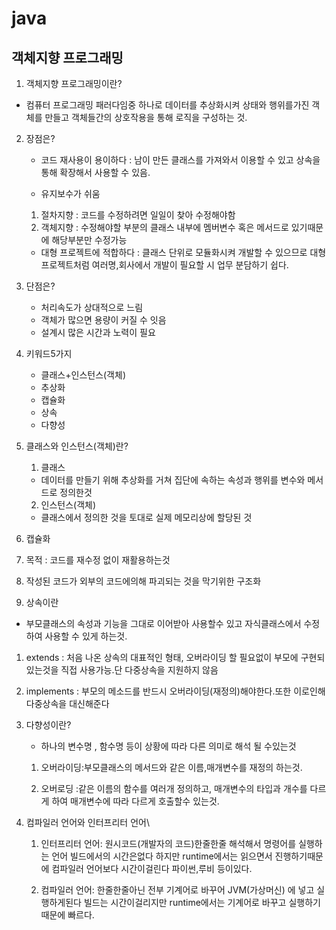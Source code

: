 # java
## 객체지향 프로그래밍
1. 	객체지향 프로그래밍이란?
   -  컴퓨터 프로그래밍 패러다임중 하나로 데이터를 추상화시켜 상태와 행위를가진 객체를 만들고 객체들간의 상호작용을 통해 로직을 구성하는 것.

2. 장점은?
   - 코드 재사용이 용이하다 : 남이 만든 클래스를 가져와서 이용할 수 있고 상속을 통해 확장해서 사용할 수 있음.
   
   - 유지보수가 쉬움
   1. 절차지향 : 코드를 수정하려면 일일이 찾아 수정해야함
   2. 객체지향 : 수정해야할 부분의 클래스 내부에 멤버변수 혹은 메서드로 있기때문에 해당부분만 수정가능

   - 대형 프로젝트에 적합하다 : 클래스 단위로 모듈화시켜 개발할 수 있으므로 대형 프로젝트처럼 여러명,회사에서 개발이 필요할 시 업무 분담하기 쉽다.

3. 단점은?
   - 처리속도가 상대적으로 느림
   - 객체가 많으면 용량이 커질 수 잇음
   - 설계시 많은 시간과 노력이 필요
  
4. 키워드5가지
   - 클래스+인스턴스(객체)
   - 추상화
   - 캡슐화
   - 상속
   - 다향성

5. 클래스와 인스턴스(객체)란?
   1. 클래스
    - 데이터를 만들기 위해 추상화를 거쳐 집단에 속하는 속성과 행위를 변수와 메서드로 정의한것
   2. 인스턴스(객체)
    - 클래스에서 정의한 것을 토대로 실제 메모리상에 할당된 것

6. 캡슐화
  1. 목적 : 코드를 재수정 없이 재활용하는것 
  2. 작성된 코드가 외부의 코드에의해 파괴되는 것을 막기위한 구조화

7. 상속이란
 - 부모클래스의 속성과 기능을 그대로 이어받아 사용할수 있고 자식클래스에서 수정하여 사용할 수 있게 하는것.
  1. extends : 처음 나온 상속의 대표적인 형태, 오버라이딩 할 필요없이 부모에 구현되있는것을 직접 사용가능.단 다중상속을 지원하지 않음
  2. implements : 부모의 메소드를 반드시 오버라이딩(재정의)해야한다.또한 이로인해 다중상속을 대신해준다
   
8. 다향성이란?
   - 하나의 변수명 , 함수명 등이 상황에 따라 다른 의미로 해석 될 수있는것
   1. 오버라이딩:부모클래스의 메서드와 같은 이름,매개변수를 재정의 하는것.
   
   2. 오버로딩 :같은 이름의 함수를 여러개 정의하고, 매개변수의 타입과 개수를 다르게 하여 매개변수에 따라 다르게 호출할수 있는것. 
    
9. 컴파일러 언어와 인터프리터 언어\
   1. 인터프리터 언어: 원시코드(개발자의 코드)한줄한줄 해석해서 명령어를 실행하는 언어 빌드에서의 시간은없다 하지만 runtime에서는 읽으면서 진행하기때문에 컴파일러 언어보다 시간이걸린다 파이썬,루비 등이있다.
   
   2. 컴파일러 언어: 한줄한줄아닌 전부 기계어로 바꾸어 JVM(가상머신) 에 넣고 실행하게된다 빌드는 시간이걸리지만 runtime에서는 기계어로 바꾸고 실행하기때문에 빠르다.
   

   